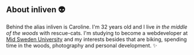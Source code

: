 ## About inliven :alien:

Behind the alias inliven is Caroline. I'm 32 years old and I live _in the middle of the woods_ with rescue-cats. I'm studying to become a webdeveloper at [Mid Sweden University](https://www.miun.se/en/) and my interests besides that are biking, spending time in the woods, photography and personal development. :sparkles:


<!--
**inliven/inliven** is a ✨ _special_ ✨ repository because its `README.md` (this file) appears on your GitHub profile.




